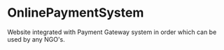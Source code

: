 # OnlinePaymentSystem
Website integrated with Payment Gateway system in order which can be used by any NGO's.
